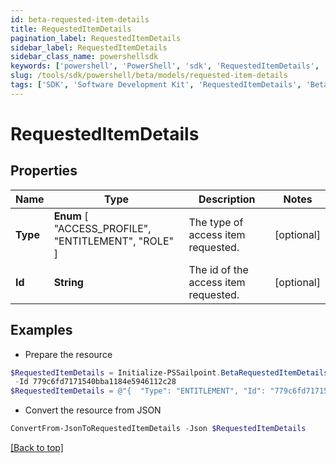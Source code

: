 ```yaml
---
id: beta-requested-item-details
title: RequestedItemDetails
pagination_label: RequestedItemDetails
sidebar_label: RequestedItemDetails
sidebar_class_name: powershellsdk
keywords: ['powershell', 'PowerShell', 'sdk', 'RequestedItemDetails', 'BetaRequestedItemDetails'] 
slug: /tools/sdk/powershell/beta/models/requested-item-details
tags: ['SDK', 'Software Development Kit', 'RequestedItemDetails', 'BetaRequestedItemDetails']
---
```



# RequestedItemDetails

## Properties

Name | Type | Description | Notes
------------ | ------------- | ------------- | -------------
**Type** |  **Enum** [  "ACCESS_PROFILE",    "ENTITLEMENT",    "ROLE" ] | The type of access item requested. | [optional] 
**Id** | **String** | The id of the access item requested. | [optional] 

## Examples

- Prepare the resource
```powershell
$RequestedItemDetails = Initialize-PSSailpoint.BetaRequestedItemDetails  -Type ENTITLEMENT `
 -Id 779c6fd7171540bba1184e5946112c28
$RequestedItemDetails = @"{  "Type": "ENTITLEMENT", "Id": "779c6fd7171540bba1184e5946112c28" }"@
```

- Convert the resource from JSON
```powershell
ConvertFrom-JsonToRequestedItemDetails -Json $RequestedItemDetails
```


[[Back to top]](#) 


